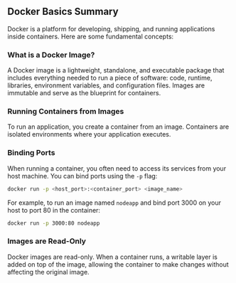 ## Docker Basics Summary

Docker is a platform for developing, shipping, and running applications inside containers. Here are some fundamental concepts:

### What is a Docker Image?

A Docker image is a lightweight, standalone, and executable package that includes everything needed to run a piece of software: code, runtime, libraries, environment variables, and configuration files. Images are immutable and serve as the blueprint for containers.

### Running Containers from Images

To run an application, you create a container from an image. Containers are isolated environments where your application executes.

### Binding Ports

When running a container, you often need to access its services from your host machine. You can bind ports using the `-p` flag:

```bash
docker run -p <host_port>:<container_port> <image_name>
```

For example, to run an image named `nodeapp` and bind port 3000 on your host to port 80 in the container:

```bash
docker run -p 3000:80 nodeapp
```

### Images are Read-Only

Docker images are read-only. When a container runs, a writable layer is added on top of the image, allowing the container to make changes without affecting the original image.

